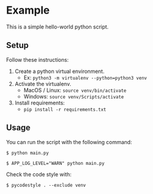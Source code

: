 # Example

This is a simple hello-world python script. 

## Setup

Follow these instructions:

1. Create a python virtual environment.
    * Ex: `python3 -m virtualenv --python=python3 venv`
1. Activate the virtualenv.
    * MacOS / Linux: `source venv/bin/activate`
    * Windows: `source venv/Scripts/activate`
1. Install requirements:
    * `pip install -r requirements.txt`

## Usage

You can run the script with the following command:

```commandline
$ python main.py
```

```commandline
$ APP_LOG_LEVEL="WARN" python main.py
```

Check the code style with:

```commandline
$ pycodestyle . --exclude venv
```

